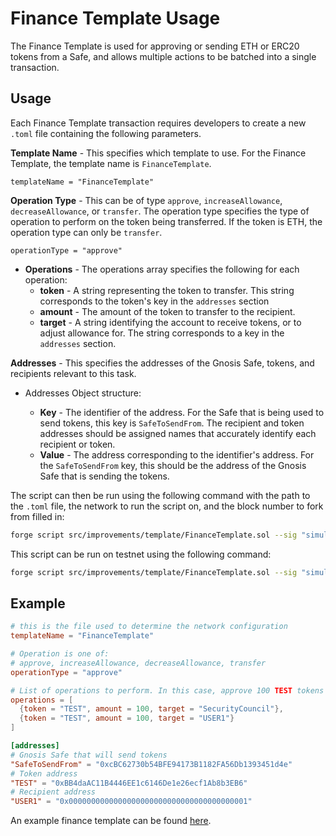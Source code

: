 # Finance Template Usage

The Finance Template is used for approving or sending ETH or ERC20 tokens from a Safe, and allows multiple actions to be batched into a single transaction.

## Usage

Each Finance Template transaction requires developers to create a new `.toml` file containing the following parameters.

**Template Name** - This specifies which template to use. For the Finance Template, the template name is `FinanceTemplate`.

```templateName = "FinanceTemplate"```

**Operation Type** - This can be of type `approve`, `increaseAllowance`, `decreaseAllowance`, or `transfer`. The operation type specifies the type of operation to perform on the token being transferred. If the token is ETH, the operation type can only be `transfer`.

```operationType = "approve"```

- **Operations** - The operations array specifies the following for each operation:
    - **token** - A string representing the token to transfer. This string corresponds to the token's key in the `addresses` section
    - **amount** - The amount of the token to transfer to the recipient.
    - **target** - A string identifying the account to receive tokens, or to adjust allowance for. The string corresponds to a key in the `addresses` section.

**Addresses** - This specifies the addresses of the Gnosis Safe, tokens, and recipients relevant to this task.
 
 - Addresses Object structure:
 
    - **Key** - The identifier of the address. For the Safe that is being used to send tokens, this key is `SafeToSendFrom`. The recipient and token addresses should be assigned names that accurately identify each recipient or token.
    - **Value** - The address corresponding to the identifier's address. For the `SafeToSendFrom` key, this should be the address of the Gnosis Safe that is sending the tokens.

The script can then be run using the following command with the path to the `.toml` file, the network to run the script on, and the block number to fork from filled in:

```bash
forge script src/improvements/template/FinanceTemplate.sol --sig "simulateRun(string)" <path-to-finance-template.toml> --rpc-url <task-network> --fork-block-number <pinned-block-number> -vv
```

This script can be run on testnet using the following command:

```bash
forge script src/improvements/template/FinanceTemplate.sol --sig "simulateRun(string)" test/tasks/mock/configs/TestFinanceTemplate.toml --rpc-url sepolia --fork-block-number 7880546 -vvv
```

## Example

```toml
# this is the file used to determine the network configuration
templateName = "FinanceTemplate"

# Operation is one of:
# approve, increaseAllowance, decreaseAllowance, transfer
operationType = "approve"

# List of operations to perform. In this case, approve 100 TEST tokens to be spent by SecurityCouncil and USER1
operations = [
  {token = "TEST", amount = 100, target = "SecurityCouncil"},
  {token = "TEST", amount = 100, target = "USER1"}
]

[addresses]
# Gnosis Safe that will send tokens
"SafeToSendFrom" = "0xcBC62730b54BFE94173B1182FA56Db1393451d4e"
# Token address
"TEST" = "0xBB4daAC11B4446EE1c6146De1e26ecf1Ab8b3EB6"
# Recipient address
"USER1" = "0x0000000000000000000000000000000000000001"
```

An example finance template can be found [here](../../../test/tasks/mock/configs/TestFinanceTemplate.toml).
